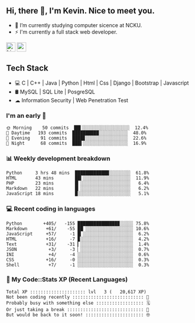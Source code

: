 ## Hi, there 👋, I'm Kevin. Nice to meet you.

- 🌱 I’m currently studying computer sicence at NCKU.
- ⚡ I'm currently a full stack web developer.

<a href="https://www.linkedin.com/in/kevin12686/"><img alt="LinkedIn" src="https://img.shields.io/badge/linkedin%20-%230077B5.svg?&style=for-the-badge&logo=linkedin&logoColor=white" height=25></a>
<a href="https://www.instagram.com/kevin12686/"><img src="https://img.shields.io/badge/instagram-3f729b?&style=for-the-badge&logo=instagram&logoColor=white" height=25></a>

## Tech Stack

* 💻 C | C++ | Java | Python | Html | Css | Django | Bootstrap | Javascript
* 🛢️ MySQL | SQL Lite | PosgreSQL
* ☁ Information Security | Web Penetration Test

### I'm an early 🐤

<!-- early_bird start -->

```text
🌞 Morning    50 commits  ██▌░░░░░░░░░░░░░░░░░░  12.4%
🌆 Daytime   193 commits  ██████████░░░░░░░░░░░  48.0%
🌃 Evening    91 commits  ████▊░░░░░░░░░░░░░░░░  22.6%
🌙 Night      68 commits  ███▌░░░░░░░░░░░░░░░░░  16.9%
```

<!-- early_bird end -->

### 📊 Weekly development breakdown

<!-- code_time start -->

```text
Python     3 hrs 48 mins  ████████████▉░░░░░░░░  61.8%
HTML       43 mins        ██▍░░░░░░░░░░░░░░░░░░  11.9%
PHP        23 mins        █▎░░░░░░░░░░░░░░░░░░░   6.4%
Markdown   22 mins        █▎░░░░░░░░░░░░░░░░░░░   6.2%
JavaScript 18 mins        █░░░░░░░░░░░░░░░░░░░░   5.1%
```

<!-- code_time end -->

### 💻 Recent coding in languages

<!-- code_diff start -->

```text
Python        +405/   -155 ███████████████▉░░░░░ 75.8%
Markdown       +61/    -55 ██▏░░░░░░░░░░░░░░░░░░ 10.6%
JavaScript     +57/     -1 █▎░░░░░░░░░░░░░░░░░░░  6.2%
HTML           +16/     -7 ▉░░░░░░░░░░░░░░░░░░░░  4.2%
Text           +31/    -31 ▎░░░░░░░░░░░░░░░░░░░░  1.4%
JSON            +3/     -3 ▏░░░░░░░░░░░░░░░░░░░░  0.7%
INI             +4/     -4 ░░░░░░░░░░░░░░░░░░░░░  0.6%
CSS            +16/     -0 ░░░░░░░░░░░░░░░░░░░░░  0.3%
Shell           +7/     -1 ░░░░░░░░░░░░░░░░░░░░░  0.3%
```

<!-- code_diff end -->

### 🧰 My Code::Stats XP (Recent Languages)

<!-- codestats start -->

```text
Total XP ::::::::::::::::::::: lvl   3 (   20,617 XP) 
Not been coding recently ::::::::::::::::::::::::::: 🙈
Probably busy with something else :::::::::::::::::: 🗓
Or just taking a break ::::::::::::::::::::::::::::: 🌴
But would be back to it soon! :::::::::::::::::::::: 🤓
```

<!-- codestats end -->
